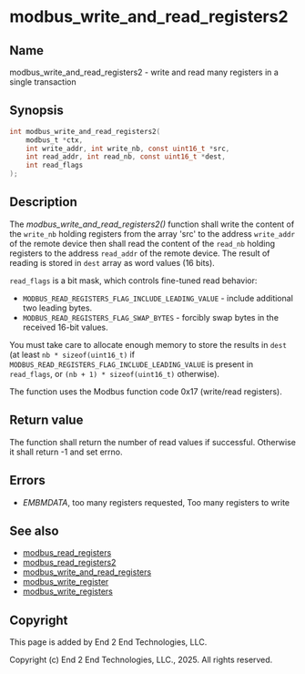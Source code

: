 # modbus_write_and_read_registers2

## Name

modbus_write_and_read_registers2 - write and read many registers in a single transaction

## Synopsis

```c
int modbus_write_and_read_registers2(
    modbus_t *ctx,
    int write_addr, int write_nb, const uint16_t *src,
    int read_addr, int read_nb, const uint16_t *dest,
    int read_flags
);
```

## Description

The *modbus_write_and_read_registers2()* function shall write the content of the
`write_nb` holding registers from the array 'src' to the address `write_addr` of
the remote device then shall read the content of the `read_nb` holding registers
to the address `read_addr` of the remote device. The result of reading is stored
in `dest` array as word values (16 bits).

`read_flags` is a bit mask, which controls fine-tuned read behavior:

- `MODBUS_READ_REGISTERS_FLAG_INCLUDE_LEADING_VALUE` - include additional two leading bytes.
- `MODBUS_READ_REGISTERS_FLAG_SWAP_BYTES` - forcibly swap bytes in the received 16-bit values.

You must take care to allocate enough memory to store the results in `dest`
(at least `nb * sizeof(uint16_t)` if `MODBUS_READ_REGISTERS_FLAG_INCLUDE_LEADING_VALUE`
is present in `read_flags`, or `(nb + 1) * sizeof(uint16_t)` otherwise).

The function uses the Modbus function code 0x17 (write/read registers).

## Return value

The function shall return the number of read values if successful. Otherwise
it shall return -1 and set errno.

## Errors

- *EMBMDATA*, too many registers requested, Too many registers to write

## See also

- [modbus_read_registers](modbus_read_registers.md)
- [modbus_read_registers2](modbus_read_registers2.md)
- [modbus_write_and_read_registers](modbus_write_and_read_registers.md)
- [modbus_write_register](modbus_write_register.md)
- [modbus_write_registers](modbus_write_registers.md)

## Copyright

This page is added by End 2 End Technologies, LLC.

Copyright (c) End 2 End Technologies, LLC., 2025. All rights reserved.

